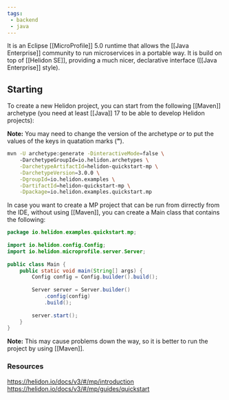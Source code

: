 ```yaml
---
tags:
 - backend
 - java
---
```


It is an Eclipse [[MicroProfile]] 5.0 runtime that allows the [[Java Enterprise]] community to run microservices in a portable way. It is build on top of [[Helidon SE]], providing a much nicer, declarative interface ([[Java Enterprise]] style).

## Starting
To create a new Helidon project, you can start from the following [[Maven]] archetype (you need at least [[Java]] 17 to be able to develop Helidon projects):

**Note:** You may need to change the version of the archetype _or_ to put the values of the keys in quatation marks (**"**).
```sh
mvn -U archetype:generate -DinteractiveMode=false \ 
	-DarchetypeGroupId=io.helidon.archetypes \
	-DarchetypeArtifactId=helidon-quickstart-mp \
	-DarchetypeVersion=3.0.0 \
	-DgroupId=io.helidon.examples \
	-DartifactId=helidon-quickstart-mp \
	-Dpackage=io.helidon.examples.quickstart.mp
```

In case you want to create a MP project that can be run from dirrectly from the IDE, without using [[Maven]], you can create a Main class that contains the following:
```java
package io.helidon.examples.quickstart.mp;  
  
import io.helidon.config.Config;  
import io.helidon.microprofile.server.Server;  
  
public class Main {  
    public static void main(String[] args) {  
        Config config = Config.builder().build();  
  
        Server server = Server.builder()  
            .config(config)  
            .build();  
  
        server.start();  
    }  
}
```
**Note:** This may cause problems down the way, so it is better to run the project by using [[Maven]].

### Resources
https://helidon.io/docs/v3/#/mp/introduction
https://helidon.io/docs/v3/#/mp/guides/quickstart
